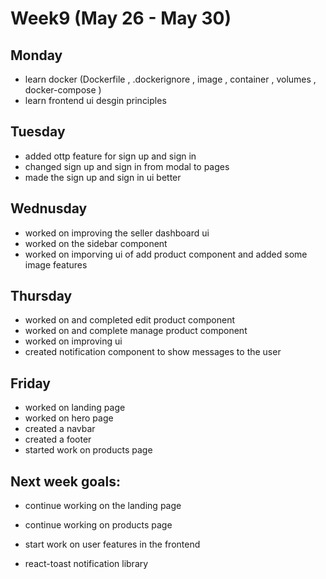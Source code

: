 # Week9 (May 26 - May 30)

## Monday

- learn docker (Dockerfile , .dockerignore , image , container , volumes , docker-compose )
- learn frontend ui desgin principles

## Tuesday

- added ottp feature for sign up and sign in
- changed sign up and sign in from modal to pages
- made the sign up and sign in ui better

## Wednusday

- worked on improving the seller dashboard ui
- worked on the sidebar component
- worked on imporving ui of add product component and added some image features

## Thursday

- worked on and completed edit product component
- worked on and complete manage product component
- worked on improving ui
- created notification component to show messages to the user

## Friday

- worked on landing page
- worked on hero page
- created a navbar
- created a footer
- started work on products page

## Next week goals:

- continue working on the landing page
- continue working on products page
- start work on user features in the frontend

- react-toast notification library
